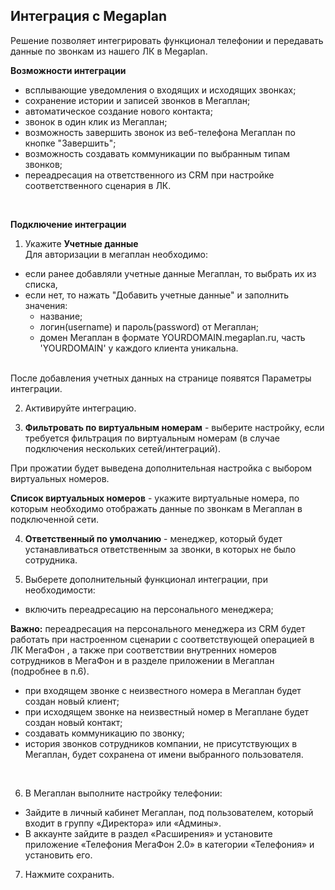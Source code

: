 ## Интеграция с Megaplan  <br />

Решение позволяет интегрировать функционал телефонии и  передавать данные по звонкам из нашего ЛК в Megaplan. <br />

**Возможности интеграции**  <br />
- всплывающие уведомления о входящих и исходящих звонках;
- сохранение истории и записей звонков в Мегаплан;
- автоматическое создание нового контакта;
- звонок в один клик из Мегаплан;
- возможность завершить звонок из веб-телефона Мегаплан по кнопке "Завершить";
- возможность создавать коммуникации по выбранным типам звонков;
- переадресация на ответственного из CRM при настройке соответственного сценария в ЛК.
<br />


**Подключение интеграции**  <br />

1. Укажите **Учетные данные** <br />
Для авторизации в мегаплан необходимо: 
- если ранее добавляли учетные данные Мегаплан, то выбрать их из списка,
- если нет, то нажать "Добавить учетные данные" и заполнить значения:
  - название;
  - логин(username) и пароль(password) от Мегаплан;
  - домен Мегаплан в формате YOURDOMAIN.megaplan.ru, часть 'YOURDOMAIN' у каждого клиента уникальна.
  <br />
    
После добавления учетных данных на странице появятся Параметры интеграции. <br />

2. Активируйте интеграцию. <br />

3. **Фильтровать по виртуальным номерам** - выберите настройку, если требуется фильтрация по виртуальным номерам (в случае подключения нескольких сетей/интеграций).  <br />
   
При прожатии будет выведена дополнительная настройка с выбором виртуальных номеров.  <br />

**Список виртуальных номеров** - укажите виртуальные номера, по которым необходимо отображать данные по звонкам в Мегаплан в подключенной сети.  <br />

4. **Ответственный по умолчанию** - менеджер, который будет устанавливаться ответственным за звонки, в которых не было сотрудника.  <br />

5. Выберете дополнительный функционал интеграции, при необходимости: 
- включить переадресацию на персонального менеджера;  <br />

**Важно:** переадресация на персонального менеджера из CRM будет работать при настроенном сценарии с соответствующей операцией в ЛК МегаФон , а также при соответствии внутренних номеров сотрудников в МегаФон и в разделе приложении в Мегаплан (подробнее в п.6). <br />

- при входящем звонке с неизвестного номера в Мегаплан будет создан новый клиент;
- при исходящем звонке на неизвестный номер в Мегаплане будет создан новый контакт;
- создавать коммуникацию по звонку;
- история звонков сотрудников компании, не присутствующих в Мегаплан, будет сохранена от имени выбранного пользователя.

 <br /> 

6. В Мегаплан выполните настройку телефонии:

-  Зайдите  в личный кабинет Мегаплан, под пользователем, который входит в группу «Директора» или «Админы».
-  В аккаунте зайдите в раздел «Расширения» и установите приложение «Телефония МегаФон 2.0» в категории «Телефония» и установить его.


7. Нажмите сохранить.
   
